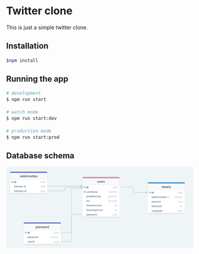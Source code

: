 # Twitter clone

This is just a simple twitter clone.

## Installation

```bash
$npm install
```

## Running the app

```bash
# development
$ npm run start

# watch mode
$ npm run start:dev

# production mode
$ npm run start:prod
```

## Database schema

![schema](schema.png)
